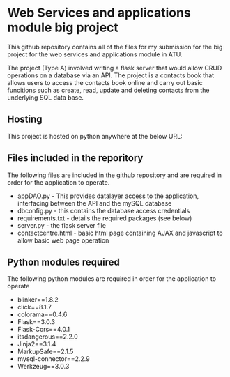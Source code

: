 # Web Services and applications module big project

This github repository contains all of the files for my submission for the big project for the web services and applications module in ATU.

The project (Type A) involved writing a flask server that would allow CRUD operations on a database via an API. The project is a contacts book that allows users to access the contacts book online and carry out basic funcitions such as create, read, update and deleting contacts from the underlying SQL data base.

## Hosting

This project is hosted on python anywhere at the below URL:



## Files included in the reporitory

The following files are included in the github repository and are required in order for the application to operate.

- appDAO.py - This provides datalayer access to the application, interfacing between the API and the mySQL database
- dbconfig.py - this contains the database access credentials
- requirements.txt - details the required packages (see below)
- server.py - the flask server file
- contactcentre.html - basic html page containing AJAX and javascript to allow basic web page operation

## Python modules required

The following python modules are required in order for the application to operate

- blinker==1.8.2
- click==8.1.7
- colorama==0.4.6
- Flask==3.0.3
- Flask-Cors==4.0.1
- itsdangerous==2.2.0
- Jinja2==3.1.4
- MarkupSafe==2.1.5
- mysql-connector==2.2.9
- Werkzeug==3.0.3